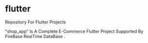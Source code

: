 # flutter
Repository For Flutter Projects 

"shop_app" Is A Complete E-Commerce Flutter Project Supported By FireBase RealTime DataBase .
